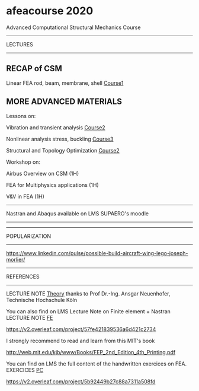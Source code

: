 # afeacourse 2020
Advanced Computational Structural Mechanics Course 

****
LECTURES
****

## RECAP of CSM

Linear FEA rod, beam, membrane, shell [Course1](https://github.com/jomorlier/afeacourse/blob/master/RECAP/Course1.md)

## MORE ADVANCED MATERIALS 

Lessons on:

Vibration and transient analysis [Course2](https://github.com/jomorlier/afeacourse/blob/master/Vibration/Course2.md)

Nonlinear analysis stress, buckling [Course3](https://github.com/jomorlier/afeacourse/blob/master/Nonlinear/Course3.md)

Structural and Topology Optimization [Course2](https://github.com/jomorlier/afeacourse/blob/master/TopOpt/Course4.md)

Workshop on:

Airbus Overview on CSM (1H)

FEA for Multiphysics applications (1H)

V&V in FEA (1H)


****
Nastran and Abaqus available on LMS SUPAERO's moodle 
****


****
POPULARIZATION
****

https://www.linkedin.com/pulse/possible-build-aircraft-wing-lego-joseph-morlier/


****
REFERENCES
****

LECTURE NOTE [Theory](https://web.calpoly.edu/~aneuenho/teaching/arce504coursematerial.pdf) thanks to Prof Dr.-Ing. Ansgar Neuenhofer, Technische Hochschule Köln

You can also find on LMS Lecture Note on Finite element + Nastran
LECTURE NOTE [FE](https://github.com/jomorlier/feacourse/blob/master/Courses/LectureNote.pdf)

https://v2.overleaf.com/project/57fe421839536a6d421c2734

I strongly recommend to read and learn from this MIT's book

http://web.mit.edu/kjb/www/Books/FEP_2nd_Edition_4th_Printing.pdf

You can find on LMS the full content of the handwritten exercices on FEA.
EXERCICES [PC](https://github.com/jomorlier/feacourse/blob/master/Courses/PC3A.pdf)

https://v2.overleaf.com/project/5b92449b27c88a7311a508fd








